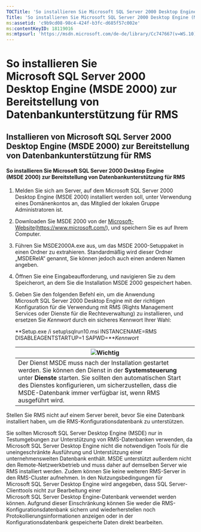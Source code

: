 ```yaml
---
TOCTitle: 'So installieren Sie Microsoft SQL Server 2000 Desktop Engine (MSDE 2000) zur Bereitstellung von Datenbankunterstützung für RMS'
Title: 'So installieren Sie Microsoft SQL Server 2000 Desktop Engine (MSDE 2000) zur Bereitstellung von Datenbankunterstützung für RMS'
ms:assetid: 'c9b9cd08-98c4-424f-b3fc-d685f57c002e'
ms:contentKeyID: 18119016
ms:mtpsurl: 'https://msdn.microsoft.com/de-de/library/Cc747667(v=WS.10)'
---
```


So installieren Sie Microsoft SQL Server 2000 Desktop Engine (MSDE 2000) zur Bereitstellung von Datenbankunterstützung für RMS
==============================================================================================================================

Installieren von Microsoft SQL Server 2000 Desktop Engine (MSDE 2000) zur Bereitstellung von Datenbankunterstützung für RMS
---------------------------------------------------------------------------------------------------------------------------

#### So installieren Sie Microsoft SQL Server 2000 Desktop Engine (MSDE 2000) zur Bereitstellung von Datenbankunterstützung für RMS

1.  Melden Sie sich am Server, auf dem Microsoft SQL Server 2000 Desktop Engine (MSDE 2000) installiert werden soll, unter Verwendung eines Domänenkontos an, das Mitglied der lokalen Gruppe Administratoren ist.

2.  Downloaden Sie MSDE 2000 von der [Microsoft-Website](https://www.microsoft.com/)(https://www.microsoft.com/), und speichern Sie es auf Ihrem Computer.

3.  Führen Sie MSDE2000A.exe aus, um das MSDE 2000-Setuppaket in einen Ordner zu extrahieren. Standardmäßig wird dieser Ordner „MSDERelA“ genannt, Sie können jedoch auch einen anderen Namen angeben.

4.  Öffnen Sie eine Eingabeaufforderung, und navigieren Sie zu dem Speicherort, an dem Sie die Installation MSDE 2000 gespeichert haben.

5.  Geben Sie den folgenden Befehl ein, um die Anwendung Microsoft SQL Server 2000 Desktop Engine mit der richtigen Konfiguration für die Verwendung mit RMS (Rights Management Services oder Dienste für die Rechteverwaltung) zu installieren, und ersetzen Sie *Kennwort* durch ein sicheres Kennwort Ihrer Wahl:

    **Setup.exe /i setup\\sqlrun10.msi INSTANCENAME=RMS DISABLEAGENTSTARTUP=1 SAPWD=***Kennwort*

    | ![](https://msdn.microsoft.com/de-de/Cc747667.Important(WS.10).gif)Wichtig                                                                                                                                                                                                                          |
    |-----------------------------------------------------------------------------------------------------------------------------------------------------------------------------------------------------------------------------------------------------------------------------------------------------|
    | Der Dienst MSDE muss nach der Installation gestartet werden. Sie können den Dienst in der **Systemsteuerung** unter **Dienste** starten. Sie sollten den automatischen Start des Dienstes konfigurieren, um sicherzustellen, dass die MSDE-Datenbank immer verfügbar ist, wenn RMS ausgeführt wird. |

Stellen Sie RMS nicht auf einem Server bereit, bevor Sie eine Datenbank installiert haben, um die RMS-Konfigurationsdatenbank zu unterstützen.

Sie sollten Microsoft SQL Server Desktop Engine (MSDE) nur in Testumgebungen zur Unterstützung von RMS-Datenbanken verwenden, da Microsoft SQL Server Desktop Engine nicht die notwendigen Tools für die uneingeschränkte Ausführung und Unterstützung einer unternehmensweiten Datenbank enthält. MSDE unterstützt außerdem nicht den Remote-Netzwerkbetrieb und muss daher auf demselben Server wie RMS installiert werden. Zudem können Sie keine weiteren RMS-Server in den RMS-Cluster aufnehmen. In den Nutzungsbedingungen für Microsoft SQL Server Desktop Engine wird angegeben, dass SQL Server-Clienttools nicht zur Bearbeitung einer Microsoft SQL Server Desktop Engine-Datenbank verwendet werden können. Aufgrund dieser Einschränkung können Sie weder die RMS-Konfigurationsdatenbank sichern und wiederherstellen noch Protokollierungsinformationen anzeigen oder in der Konfigurationsdatenbank gespeicherte Daten direkt bearbeiten.